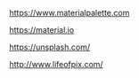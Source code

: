 https://www.materialpalette.com

https://material.io

https://unsplash.com/

http://www.lifeofpix.com/